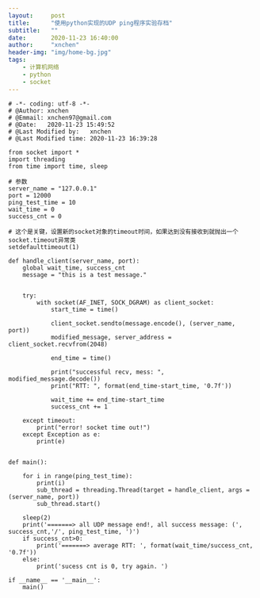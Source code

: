 ```yaml
---
layout:     post
title:      "使用python实现的UDP ping程序实验存档"
subtitle:   ""
date:       2020-11-23 16:40:00
author:     "xnchen"
header-img: "img/home-bg.jpg"
tags:
    - 计算机网络
    - python
    - socket
---
```


    # -*- coding: utf-8 -*-
    # @Author: xnchen
    # @Emmail: xnchen97@gmail.com
    # @Date:   2020-11-23 15:49:52
    # @Last Modified by:   xnchen
    # @Last Modified time: 2020-11-23 16:39:28
    
    from socket import *
    import threading
    from time import time, sleep
    
    # 参数
    server_name = "127.0.0.1"
    port = 12000
    ping_test_time = 10
    wait_time = 0
    success_cnt = 0
    
    # 这个是关键，设置新的socket对象的timeout时间，如果达到没有接收到就抛出一个socket.timeout异常类
    setdefaulttimeout(1)
    
    def handle_client(server_name, port):
        global wait_time, success_cnt
        message = "this is a test message."
    
    
        try:
            with socket(AF_INET, SOCK_DGRAM) as client_socket:
                start_time = time()
    
                client_socket.sendto(message.encode(), (server_name, port))
                modified_message, server_address = client_socket.recvfrom(2048)
    
                end_time = time()
    
                print("successful recv, mess: ", modified_message.decode())
                print("RTT: ", format(end_time-start_time, '0.7f'))
    
                wait_time += end_time-start_time
                success_cnt += 1
    
        except timeout:
            print("error! socket time out!")
        except Exception as e:
            print(e)
    
    
    def main():
    
        for i in range(ping_test_time):
            print(i)
            sub_thread = threading.Thread(target = handle_client, args = (server_name, port))
            sub_thread.start()
        
        sleep(2)
        print('=======> all UDP message end!, all success message: (', success_cnt,'/', ping_test_time, ')')
        if success_cnt>0:
            print('=======> average RTT: ', format(wait_time/success_cnt, '0.7f'))
        else:
            print('sucess cnt is 0, try again. ')
    
    if __name__ == '__main__':
        main()